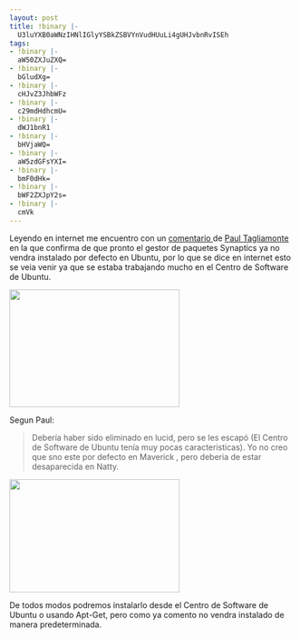 ```yaml
---
layout: post
title: !binary |-
  U3luYXB0aWNzIHNlIGlyYSBkZSBVYnVudHUuLi4gUHJvbnRvISEh
tags:
- !binary |-
  aW50ZXJuZXQ=
- !binary |-
  bGludXg=
- !binary |-
  cHJvZ3JhbWFz
- !binary |-
  c29mdHdhcmU=
- !binary |-
  dWJ1bnR1
- !binary |-
  bHVjaWQ=
- !binary |-
  aW5zdGFsYXI=
- !binary |-
  bmF0dHk=
- !binary |-
  bWF2ZXJpY2s=
- !binary |-
  cmVk
---
```

Leyendo en internet me encuentro con un <a href="http://www.reddit.com/r/Ubuntu/comments/d76hf/why_so_many_ways_of_installing_packages/c0ygfhv?context=3">comentario </a>de <a href="https://wiki.ubuntu.com/Paultag">Paul Tagliamonte</a> en la que confirma de que pronto el gestor de paquetes Synaptics ya no vendra instalado por defecto en Ubuntu, por lo que se dice en internet esto se veia venir ya que se estaba trabajando mucho en el Centro de Software de Ubuntu.

<a href="http://blog.jam.net.ve/imagenes/uploads/2010/09/Pantallazo-28.png"><img class="aligncenter size-medium wp-image-396" title="Pantallazo-28" src="http://blog.jam.net.ve/imagenes/uploads/2010/09/Pantallazo-28-300x207.png" alt="" width="300" height="207" /></a>

Segun Paul:
<blockquote>Debería haber sido eliminado en lucid, pero se les escapó (El Centro de Software de Ubuntu tenía muy pocas caracteristicas). Yo no creo que sno este por defecto en Maverick , pero deberia de estar desaparecida en Natty.</blockquote>
<a href="http://blog.jam.net.ve/imagenes/uploads/2010/09/Pantallazo-Centro-de-software-de-Ubuntu.png"><img class="aligncenter size-medium wp-image-397" title="Pantallazo-Centro de software de Ubuntu" src="http://blog.jam.net.ve/imagenes/uploads/2010/09/Pantallazo-Centro-de-software-de-Ubuntu-300x199.png" alt="" width="300" height="199" /></a>

De todos modos podremos instalarlo desde el Centro de Software de Ubuntu o usando Apt-Get, pero como ya comento no vendra instalado de manera predeterminada.
